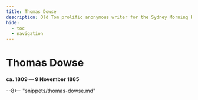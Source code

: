 ```yaml
---
title: Thomas Dowse
description: Old Tom prolific anonymous writer for the Sydney Morning Herald, Moreton Bay Courier, Brisbane Courier and The Queenslander
hide:
  - toc
  - navigation 
---
```


# Thomas Dowse

**ca. 1809 — 9 November 1885**

--8<-- "snippets/thomas-dowse.md"

